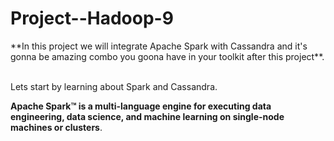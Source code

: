 # Project--Hadoop-9

<table>
**In this project we will integrate Apache Spark with Cassandra and it's gonna be amazing combo you goona have in your toolkit after this project**.<br></br>

Lets start by learning about Spark and Cassandra.<br>

**Apache Spark™ is a multi-language engine for executing data engineering, data science, and machine learning on single-node machines or clusters**.<br></br>
